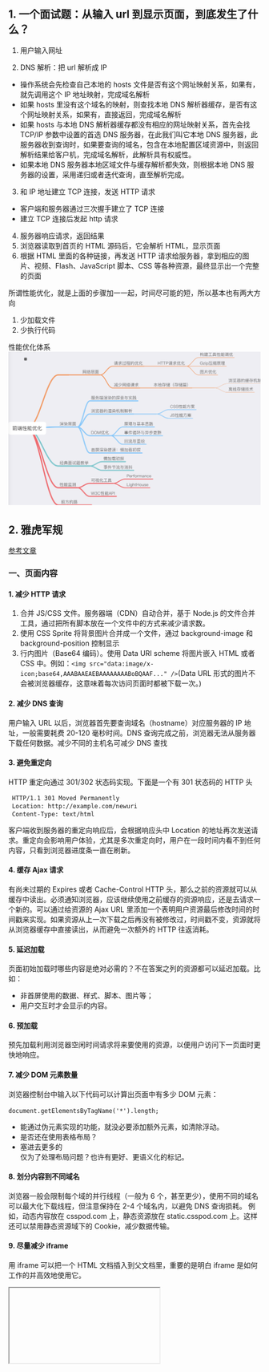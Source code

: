 ## 1. 一个面试题：从输⼊ url 到显示⻚⾯，到底发⽣了什么？

1. 用户输入网址

2. DNS 解析：把 url 解析成 IP

- 操作系统会先检查自己本地的 hosts 文件是否有这个网址映射关系，如果有，就先调用这个 IP 地址映射，完成域名解析
- 如果 hosts 里没有这个域名的映射，则查找本地 DNS 解析器缓存，是否有这个网址映射关系，如果有，直接返回，完成域名解析
- 如果 hosts 与本地 DNS 解析器缓存都没有相应的网址映射关系，首先会找 TCP/IP 参数中设置的首选 DNS 服务器，在此我们叫它本地 DNS 服务器，此服务器收到查询时，如果要查询的域名，包含在本地配置区域资源中，则返回解析结果给客户机，完成域名解析，此解析具有权威性。
- 如果本地 DNS 服务器本地区域文件与缓存解析都失效，则根据本地 DNS 服务器的设置，采用递归或者迭代查询，直至解析完成。

3. 和 IP 地址建立 TCP 连接，发送 HTTP 请求

- 客户端和服务器通过三次握手建立了 TCP 连接
- 建立 TCP 连接后发起 http 请求

4. 服务器响应请求，返回结果
5. 浏览器读取到首页的 HTML 源码后，它会解析 HTML，显示页面
6. 根据 HTML 里面的各种链接，再发送 HTTP 请求给服务器，拿到相应的图片、视频、Flash、JavaScript 脚本、CSS 等各种资源，最终显示出一个完整的页面

所谓性能优化，就是上面的步骤加⼀一起，时间尽可能的短，所以基本也有两大方向

1. 少加载文件
2. 少执行代码

性能优化体系
<img src="./imgs/seo.jpg" />

## 2. 雅虎军规

[参考文章](https://juejin.im/post/6844903657318645767#heading-2)

### 一、页面内容

#### 1. 减少 HTTP 请求

1. 合并 JS/CSS 文件。服务器端（CDN）自动合并，基于 Node.js 的文件合并工具，通过把所有脚本放在一个文件中的方式来减少请求数。
2. 使用 CSS Sprite 将背景图片合并成一个文件，通过 background-image 和 background-position 控制显示
3. 行内图片（Base64 编码）。使用 Data URI scheme 将图片嵌入 HTML 或者 CSS 中。例如：`<img src="data:image/x-icon;base64,AAABAAEAEBAAAAAAAABoBQAAF..." />`(Data URL 形式的图片不会被浏览器缓存，这意味着每次访问页面时都被下载一次。)

#### 2. 减少 DNS 查询

用户输入 URL 以后，浏览器首先要查询域名（hostname）对应服务器的 IP 地址，一般需要耗费 20-120 毫秒时间。DNS 查询完成之前，浏览器无法从服务器下载任何数据。减少不同的主机名可减少 DNS 查找

#### 3. 避免重定向

HTTP 重定向通过 301/302 状态码实现。下面是一个有 301 状态码的 HTTP 头

```
 HTTP/1.1 301 Moved Permanently
 Location: http://example.com/newuri
 Content-Type: text/html
```

客户端收到服务器的重定向响应后，会根据响应头中 Location 的地址再次发送请求。重定向会影响用户体验，尤其是多次重定向时，用户在一段时间内看不到任何内容，只看到浏览器进度条一直在刷新。

#### 4. 缓存 Ajax 请求

有尚未过期的 Expires 或者 Cache-Control HTTP 头，那么之前的资源就可以从缓存中读出。必须通知浏览器，应该继续使用之前缓存的资源响应，还是去请求一个新的。可以通过给资源的 Ajax URL 里添加一个表明用户资源最后修改时间的时间戳来实现。如果资源从上一次下载之后再没有被修改过，时间戳不变，资源就将从浏览器缓存中直接读出，从而避免一次额外的 HTTP 往返消耗。

#### 5. 延迟加载

页面初始加载时哪些内容是绝对必需的？不在答案之列的资源都可以延迟加载。比如：

- 非首屏使用的数据、样式、脚本、图片等；
- 用户交互时才会显示的内容。

#### 6. 预加载

预先加载利用浏览器空闲时间请求将来要使用的资源，以便用户访问下一页面时更快地响应。

#### 7. 减少 DOM 元素数量

浏览器控制台中输入以下代码可以计算出页面中有多少 DOM 元素：

`document.getElementsByTagName('*').length;`

- 能通过伪元素实现的功能，就没必要添加额外元素，如清除浮动。
- 是否还在使用表格布局？
- 塞进去更多的<div>仅为了处理布局问题？也许有更好、更语义化的标记。

#### 8. 划分内容到不同域名

浏览器一般会限制每个域的并行线程（一般为 6 个，甚至更少），使用不同的域名可以最大化下载线程，但注意保持在 2-4 个域名内，以避免 DNS 查询损耗。
例如，动态内容放在 csspod.com 上，静态资源放在 static.csspod.com 上。这样还可以禁用静态资源域下的 Cookie，减少数据传输。

#### 9. 尽量减少 iframe

用 iframe 可以把一个 HTML 文档插入到父文档里，重要的是明白 iframe 是如何工作的并高效地使用它。

<iframe>的优点：

- 引入缓慢的第三方内容，比如标志和广告
- 安全沙箱
- 并行下载脚本

<iframe>的缺点：

- 代价高昂，即使是空白的 iframe
- 阻塞页面加载
  Iframe 完全加载以后，父页面才会触发 load 事件。 Safari、Chrome 中通过 JavaScript 动态设置 iframe src 可以避免这个问题。
- 非语义

#### 10. 避免 404 错误

HTTP 请求代价高昂，完全没有必要用一个 HTTP 请求去获取一个无用的响应（比如 404 Not Found），只会拖慢用户体验而没有任何好处。

### 二、CSS

#### 1. 把样式表放在<head>中

把样式表放在<head>中可以让页面渐进渲染，尽早呈现视觉反馈，给用户加载速度很快的感觉

#### 2. 不要使用 CSS 表达式

CSS 表达式可以在 CSS 里执行 JavaScript，仅 IE5-IE7 支持

#### 3. 使用<link>替代@import

在 IE 中用@import 与在底部用<link>效果一样，所以最好不要用它。

### 三、JavaScript

#### 1. 把脚本放在页面底部

脚本会阻塞并行下载，HTTP/1.1 官方文档建议浏览器每个主机名下并行下载的组件数不要超过两个，如果图片来自多个主机名，并行下载的数量就可以超过两个。如果脚本正在下载，浏览器就不开始任何其它下载任务，即使是在不同主机名下的。

#### 2. 使用外部 JavaScript 和 CSS

外部 JavaScript 和 CSS 文件可以被浏览器缓存，在不同页面间重用，也能降低页面大小。

当然，实际中也需要考虑代码的重用程度。如果仅仅是某个页面使用到的代码，可以考虑内嵌在页面中，减少 HTTP 请求数。另外，可以在首页加载完成以后，预先加载子页面的资源。

#### 3. 压缩 JavaScript 和 CSS

压缩代码可以移除非功能性的字符（注释、空格、空行等），减少文件大小，提高载入速度。

#### 4. 移除重复脚本

重复的脚本不仅产生不必要的 HTTP 请求，而且重复解析执行浪费时间和计算资源。

#### 5. 减少 DOM 操作

JavaScript 操作 DOM 很慢，尤其是 DOM 节点很多时。

### 四、图片

#### 1. 优化图片

尝试把 GIF 格式转换成 PNG 格式，看看是否节省空间。在所有的 PNG 图片上运行 pngcrush（或者其它 PNG 优化工具）。https://tinypng.com/ 运行 jpegtran 或其它工具压缩 jpeg。

#### 2. 优化 CSS Sprite

- 水平排列 Sprite 中的图片，垂直排列会增加图片大小；
- Spirite 中把颜色较近的组合在一起可以降低颜色数，理想状况是低于 256 色以适用 PNG8 格式；
- 不要在 Spirite 的图像中间留有较大空隙。减少空隙虽然不太影响文件大小，但可以降低用户代理把图片解压为像素图的内存消耗，对移动设备更友好。

#### 3. 不要在 HTML 中缩放图片

不要使用<img>的 width、height 缩放图片，如果用到小图片，就使用相应大小的图片。如果需要 `<img width="100" height="100" src="mycat.jpg" alt="My Cat" />`，那么图片本身（mycat.jpg）应该是 100x100px 的，而不是去缩小 500x500px 的图片。

#### 4. 使用体积小、可缓存的 favicon.ico

Favicon.ico 一般存放在网站根目录下，无论是否在页面中设置，浏览器都会尝试请求这个文件。所以确保这个图标：

- 存在（避免 404）；
- 尽量小，最好小于 1K；
- 设置较长的过期时间。

### 五、服务器

#### 1. 使用 CDN

用户与服务器的物理距离对响应时间也有影响。把内容部署在多个地理位置分散的服务器上能让用户更快地载入页面。
网站 80-90%响应时间消耗在资源下载上，减少资源下载时间是性能优化的黄金法则。相比分布式架构的复杂和巨大投入，静态内容分发网络（CDN）可以以较低的投入，获得加载速度有效提升。

内容分发网络（CDN）是一组分散在不同地理位置的 web 服务器，用来给用户更高效地发送内容。典型地，选择用来发送内容的服务器是基于网络距离的衡量标准的。例如：选跳数（hop）最少的或者响应时间最快的服务器。

#### 2. 添加 Expires 或 Cache-Control 响应头

- 静态内容：将 Expires 响应头设置为将来很远的时间，实现「永不过期」策略；
- 动态内容：设置合适的 Cache-Control 响应头，让浏览器有条件地发起请求。

#### 3. 启用 Gzip

Gzip 压缩通常可以减少 70%的响应大小，对某些文件更可能高达 90%，比 Deflate 更高效。主流 Web 服务器都有相应模块，而且绝大多数浏览器支持 gzip 解码。所以，应该对 HTML、CSS、JS、XML、JSON 等文本类型的内容启用压缩。

从 HTTP/1.1 开始，web 客户端就有了支持压缩的 Accept-Encoding HTTP 请求头。

`Accept-Encoding: gzip, deflate`

如果 web 服务器看到这个请求头，它就会用客户端列出的一种方式来压缩响应。web 服务器通过 Content-Encoding 响应头来通知客户端。

`Content-Encoding: gzip`

#### 4. 配置 Etag

实体标签（ETags），是服务器和浏览器用来决定浏览器缓存中组件与源服务器中的组件是否匹配的一种机制（“实体”也就是组件：图片，脚本，样式表等等）。添加 ETags 可以提供一种实体验证机制，比最后修改日期更加灵活。一个 ETag 是一个字符串，作为一个组件某一具体版本的唯一标识符。

#### 5. 尽早输出（flush）缓冲

#### 6. Ajax 请求使用 GET 方法

浏览器执行 XMLHttpRequest POST 请求时分成两步，先发送 Http Header，再发送 data。而 GET 只使用一个 TCP 数据包（Http Header 与 data）发送数据，所以首选 GET 方法。

#### 7. 避免图片 src 为空

虽然 src 属性为空字符串，但浏览器仍然会向服务器发起一个 HTTP 请求

空的 href 属性也存在类似问题。用户点击空链接时，浏览器也会向服务器发送 HTTP 请求，可以通过 JavaScript 阻止空链接的默认的行为。

### 六. Cookie

#### 1. 减少 Cookie 大小

Cookie 被用于身份认证、个性化设置等诸多用途。Cookie 通过 HTTP 头在服务器和浏览器间来回传送，减少 Cookie 大小可以降低其对响应速度的影响。

#### 2. 静态资源使用无 Cookie 域名

静态资源一般无需使用 Cookie，可以把它们放在使用二级域名或者专门域名的无 Cookie 服务器上，降低 Cookie 传送的造成的流量浪费，提高响应速度。
